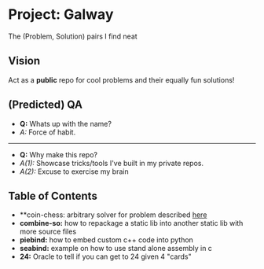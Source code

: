 # Project: Galway
The (Problem, Solution) pairs I find neat

## Vision
Act as a **public** repo for cool problems and their equally fun solutions!

## (Predicted) QA
* **Q:** Whats up with the name?
* *A:* Force of habit.

---

* **Q:** Why make this repo?
* *A(1):* Showcase tricks/tools I've built in my private repos.
* *A(2):* Excuse to exercise my brain

## Table of Contents
- **coin-chess: arbitrary solver for problem described [here](https://www.youtube.com/watch?v=wTJI_WuZSwE&t=3s)
- **combine-so:** how to repackage a static lib into another static lib with more source files
- **piebind:** how to embed custom c++ code into python
- **seabind:** example on how to use stand alone assembly in c
- **24:** Oracle to tell if you can get to 24 given 4 "cards"
